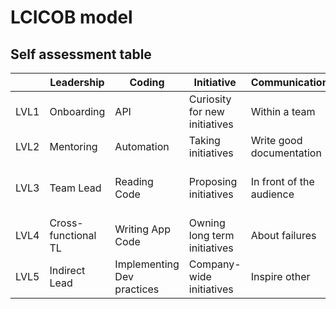 # LCICOB model
## Self assessment table
| | Leadership | Coding | Initiative | Communication | Ownership | Business |
| ----- | --- | --- | --- | --- | --- | --- |
| LVL1 | Onboarding | API | Curiosity for new initiatives | Within a team | For your artifacts | Prioritization |
| LVL2 | Mentoring | Automation | Taking initiatives | Write good documentation | For team artifacts | Calculating cost |
| LVL3 | Team Lead | Reading Code | Proposing initiatives | In front of the audience | For department artifacts | Cost of refactoring and automation |
| LVL4 | Cross-functional TL | Writing App Code | Owning long term initiatives | About failures | For product or project artifacts | Tooling vs labor |
| LVL5 | Indirect Lead | Implementing Dev practices | Company-wide initiatives | Inspire other | For organization | Profitability vs Growth |

